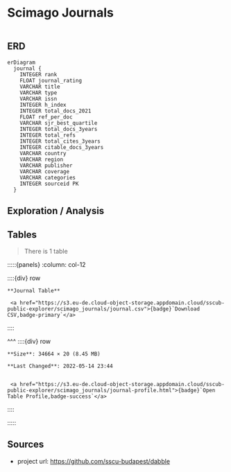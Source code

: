 # Scimago Journals

```{include} ../homes/scimago_journals.md
```

## ERD

```{mermaid}
erDiagram
  journal {    
    INTEGER rank      
    FLOAT journal_rating      
    VARCHAR title      
    VARCHAR type      
    VARCHAR issn      
    INTEGER h_index      
    INTEGER total_docs_2021      
    FLOAT ref_per_doc      
    VARCHAR sjr_best_quartile      
    INTEGER total_docs_3years      
    INTEGER total_refs      
    INTEGER total_cites_3years      
    INTEGER citable_docs_3years      
    VARCHAR country      
    VARCHAR region      
    VARCHAR publisher      
    VARCHAR coverage      
    VARCHAR categories      
    INTEGER sourceid PK 
  }
```


## Exploration / Analysis



## Tables

> There is 1 table




:::::{panels} :column: col-12

::::{div} row

```{div} col-9
**Journal Table**
```

```{div} col-3
 <a href="https://s3.eu-de.cloud-object-storage.appdomain.cloud/sscub-public-explorer/scimago_journals/journal.csv">{badge}`Download CSV,badge-primary`</a>
```
::::

^^^
::::{div} row

```{div} col-4
**Size**: 34664 × 20 (8.45 MB)
```

```{div} col-5
**Last Changed**: 2022-05-14 23:44
```

```{div} col-3

 <a href="https://s3.eu-de.cloud-object-storage.appdomain.cloud/sscub-public-explorer/scimago_journals/journal-profile.html">{badge}`Open Table Profile,badge-success`</a>

```

::::

:::::




## Sources

- project url: https://github.com/sscu-budapest/dabble
